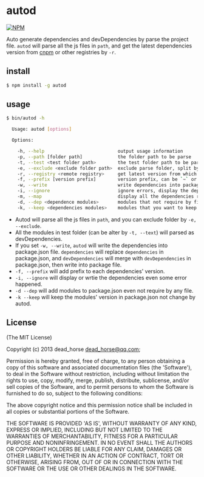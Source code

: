 
# autod

[![NPM](https://nodei.co/npm/autod.png)](https://nodei.co/npm/autod/)

Auto generate dependencies and devDependencies by parse the project file.
`autod` will parse all the js files in `path`, and get the latest dependencies version from [cnpm](http://registry.cnpmjs.org) or other registries by `-r`.

## install

```bash
$ npm install -g autod
```

## usage

```bash
$ bin/autod -h

  Usage: autod [options]

  Options:

    -h, --help                           output usage information
    -p, --path [folder path]             the folder path to be parse
    -t, --test <test folder path>        the test folder path to be parse
    -e, --exclude <exclude folder path>  exclude parse folder, split by `,`
    -r, --registry <remote registry>     get latest version from which registry
    -f, --prefix [version prefix]        version prefix, can be `~` or `>=`
    -w, --write                          write dependencies into package.json
    -i, --ignore                         ignore errors, display the dependencies or write the dependencies.
    -m, --map                            display all the dependencies require by which file
    -d, --dep <dependence modules>       modules that not require by file, but you really need them
    -k, --keep <dependencies modules>    modules that you want to keep version in package.json file
```

* Autod will parse all the js files in `path`, and you can exclude folder by `-e, --exclude`.
* All the modules in test folder (can be alter by `-t, --text`) will parsed as devDependencies.
* If you set `-w, --write`, `autod` will write the dependencies into package.json file. `dependencies` will replace `dependencies` in package.json, and `devDependencies` will merge with `devDependencies` in package.json, then write into package file.
* `-f, --prefix` will add prefix to each dependencies' version.
* `-i, --ignore` will display or wrtie the dependencies even some error happened.
* `-d --dep` will add modules to package.json even not require by any file.
* `-k --keep` will keep the modules' version in package.json not change by autod.

## License

(The MIT License)

Copyright (c) 2013 dead_horse <dead_horse@qq.com>;

Permission is hereby granted, free of charge, to any person obtaining
a copy of this software and associated documentation files (the
'Software'), to deal in the Software without restriction, including
without limitation the rights to use, copy, modify, merge, publish,
distribute, sublicense, and/or sell copies of the Software, and to
permit persons to whom the Software is furnished to do so, subject to
the following conditions:

The above copyright notice and this permission notice shall be
included in all copies or substantial portions of the Software.

THE SOFTWARE IS PROVIDED 'AS IS', WITHOUT WARRANTY OF ANY KIND,
EXPRESS OR IMPLIED, INCLUDING BUT NOT LIMITED TO THE WARRANTIES OF
MERCHANTABILITY, FITNESS FOR A PARTICULAR PURPOSE AND NONINFRINGEMENT.
IN NO EVENT SHALL THE AUTHORS OR COPYRIGHT HOLDERS BE LIABLE FOR ANY
CLAIM, DAMAGES OR OTHER LIABILITY, WHETHER IN AN ACTION OF CONTRACT,
TORT OR OTHERWISE, ARISING FROM, OUT OF OR IN CONNECTION WITH THE
SOFTWARE OR THE USE OR OTHER DEALINGS IN THE SOFTWARE.
